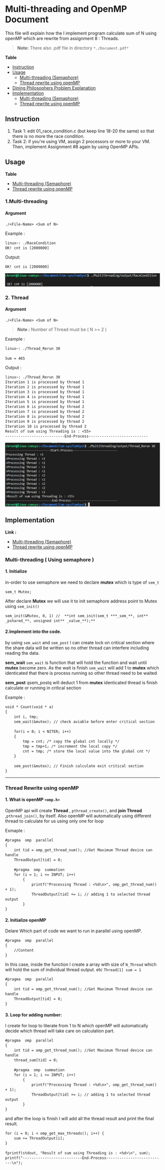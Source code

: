 # Multi-threading and OpenMP Document

This file will explain how the I implement program calculate sum of N using openMP which are rewrite from assignment 8 : Threads.

>  **Note:** There also .pdf file in directory `*./Document.pdf*`

**Table**
- [Instruction](#Instruction)
- [Usage](#usage)
	- [Multi-threading (Semaphore)](#m-usage)
	- [Thread rewrite using openMP](#t-usage)
- [Dining Philosophers Problem Explanation](#diningProblem)
- [Implementation](#Implementation)
	- [Multi-threading (Semaphore)](#Multi-threading)
	- [Thread rewrite using openMP](#openMP)
  

## <a name="instruction"></a> Instruction


1.  Task 1: edit 01_race_condition.c (but keep line 18-20 the same) so that there is no more the race condition.
2.  Task 2: if you're using VM, assign 2 processors or more to your VM. Then, implement Assignment #8 again by using OpenMP APIs.

## <a name="usage"></a> Usage

**Table**
- [Multi-threading (Semaphore)](#m-usage)
- [Thread rewrite using openMP](#t-usage)

### 1.Multi-threading <a name="m-usage"></a>
#### Argument

    ./<File-Name> <Sum of N>
    
Example :

    linux~: ./RaceCondition
    OK! cnt is [2000000]

Output:

	OK! cnt is [2000000]

![Multi-ThreadingOutputPicture](https://github.com/RyuChk/ComSysC/blob/main/Multithreading/img/RaceConditionOuput.jpg)
    
### 2. Thread <a name="t-usage"></a>
#### Argument
 
    ./<File-Name> <Sum of N>

>  **Note :** Number of Thread must be ( N >= 2 )
  
Example :

    linux~: ./Thread_Rerun 30

    Sum = 465

Output :

    linux~: ./Thread_Rerun 30
    Iteration 1 is processed by thread 1
    Iteration 2 is processed by thread 1
    Iteration 3 is processed by thread 1
    Iteration 4 is processed by thread 1
    Iteration 5 is processed by thread 1
    Iteration 6 is processed by thread 2
    Iteration 7 is processed by thread 2
    Iteration 8 is processed by thread 2
    Iteration 9 is processed by thread 2
    Iteration 10 is processed by thread 2
    Result of sum using Threading is : <55>
    ---------------------------End-Process---------------------------

![ThreadOutputPicture](https://github.com/RyuChk/ComSysC/blob/main/Multithreading/img/ThreadOutput.jpg)

## <a name="Implementation"></a> Implementation
**Link :**
- [Multi-threading (Semaphore)](#Multi-threading)
- [Thread rewrite using openMP](#openMP)
  
### <a name="Multi-threading"></a> Multi-threading ( Using semaphore )
#### 1. Initialize
in-order to use semaphore we need to declare **mutex** which is type of `sem_t`

	sem_t Mutex;

After declare **Mutex** we will use it to init semaphore address point to Mutex using `sem_init()`

	sem_init(&Mutex, 0, 1) //  **int sem_init(sem_t ***_sem_**, int** _pshared_**, unsigned int** _value_**);**

#### 2.Implement into the code.
by using `sem_wait` and `sem_post` I can create lock on critical section where the share data will be written so no other thread can interfere including reading the data.

**sem_wait**
`sem_wait` is function that will hold the function and wait until **mutex** become zero. As the wait is finish `sem_wait` will add 1 to **mutex** which identicated that there is process running so other thread need to be waited

**sem_post**
qsem_postq will deduct 1 from **mutex** identicated thread is finish calculate or running in critical section

Example :

	void * Count(void * a)
	{
		int i, tmp;
		sem_wait(&mutex); // check aviable before enter critical section
		
		for(i = 0; i < NITER; i++)
		{
			tmp = cnt; /* copy the global cnt locally */
			tmp = tmp+1; /* increment the local copy */
			cnt = tmp; /* store the local value into the global cnt */
		}
		
		sem_post(&mutex); // Finish calculate exit critical section
	}

---

### <a name="openMP"></a> Thread Rewrite using openMP

#### 1. What is openMP `<omp.h>`
OpenMP api will create **Thread** , `pthread_create()`, and **join Thread** ,`pthread_join()`, by itself. Also openMP will automatically using different thread to calculate for us using only one for loop

Exmaple :

	  
	#pragma  omp  parallel
	{
		int tid = omp_get_thread_num(); //Get Maximum Thread device can handle
		ThreadOutput[tid] = 0;

		#pragma  omp  summation
		for (i = 1; i <= INPUT; i++)
			{
				printf("Processing Thread : <%d\n>", omp_get_thread_num() + 1);
				ThreadOutput[tid] += i; // adding 1 to selected thread output
			}
	}

#### 2. Initialize openMP
Delare Which part of code we want to run in parallel using openMP.

  	#pragma  omp  parallel
	{
		//Content
	}

In this case, inside the function I create a array with size of `N_Thread` which will hold the sum of individual thread output. etc `Thread[1] sum = 1`

	#pragma  omp  parallel
	{
		int tid = omp_get_thread_num(); //Get Maximum Thread device can handle
		ThreadOutput[tid] = 0;
	}


#### 3. Loop for adding number:
I create for loop to literate from 1 to N which openMP will automatically decide which thread will take care on calculation part.

	#pragma  omp  parallel
	{
		int tid = omp_get_thread_num(); //Get Maximum Thread device can handle
		thread_sum[tid] = 0;

		#pragma  omp  summation
		for (i = 1; i <= INPUT; i++)
			{
				printf("Processing Thread : <%d\n>", omp_get_thread_num() + 1);
				ThreadOutput[tid] += i; // adding 1 to selected thread output
			}
	}

and after the loop is finish I will add all the thread result and print the final result.

	for (i = 0; i < omp_get_max_threads(); i++) {
		sum += ThreadOutput[i];
	}

	fprintf(stdout, "Result of sum using Threading is : <%d>\n", sum);
	printf("---------------------------End-Process---------------------------\n");

